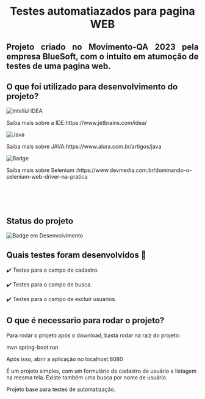<h1 align="center"> Testes automatiazados para pagina WEB </h1>

<h2 align="justify">Projeto criado no Movimento-QA 2023 pela empresa BlueSoft, com o intuito em atumoção de testes de uma pagina web.</h2>



## O que foi utilizado para desenvolvimento do projeto?


![IntelliJ IDEA](https://img.shields.io/badge/IntelliJIDEA-000000.svg?style=for-the-badge&logo=intellij-idea&logoColor=white)
<p> Saiba mais sobre a IDE:https://www.jetbrains.com/idea/</p>

![Java](https://img.shields.io/badge/java-%23ED8B00.svg?style=for-the-badge&logo=java&logoColor=white) 
<p> Saiba mais sobre JAVA:https://www.alura.com.br/artigos/java</p>


![Badge](https://img.shields.io/static/v1?label=Selenium&message=WebDriver&color=blue&style=for-the-badge&logo=Selenium)
<p> Saiba mais sobre Selenium :https://www.devmedia.com.br/dominando-o-selenium-web-driver-na-pratica</p>

<br><br><br>
## Status do projeto
![Badge em Desenvolvimento](http://img.shields.io/static/v1?label=STATUS&message=EM%20DESENVOLVIMENTO&color=BLUE&style=for-the-badge)


## Quais testes foram desenvolvidos 📑

✔️ Testes para o campo de cadastro.

✔️ Testes para o campo de busca.

✔️ Testes para o campo de excluir usuarios.


## O que é necessario para rodar o projeto?

Para rodar o projeto após o download, basta rodar na raíz do projeto:

mvn spring-boot:run

Após isso, abrir a aplicação no localhost:8080

É um projeto simples, com um formulário de cadastro de usuário e listagem na mesma tela.
Existe também uma busca por nome de usuário.

Projeto base para testes de automatização.


